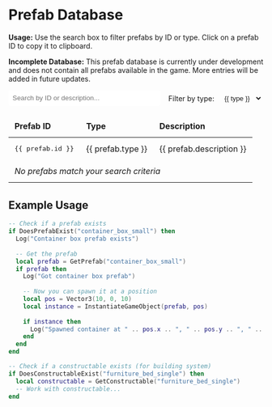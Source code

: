 # Prefab Database

<div class="custom-block tip">
  <p><strong>Usage:</strong> Use the search box to filter prefabs by ID or type. Click on a prefab ID to copy it to clipboard.</p>
</div>

<div class="custom-block warning">
  <p><strong>Incomplete Database:</strong> This prefab database is currently under development and does not contain all prefabs available in the game. More entries will be added in future updates.</p>
</div>

<script setup>
import { ref, computed, onMounted } from 'vue'

const prefabs = ref([

])

const searchQuery = ref('')
const selectedType = ref('ALL')

const types = computed(() => {
  const uniqueTypes = new Set(['ALL'])
  prefabs.value.forEach(prefab => uniqueTypes.add(prefab.type))
  return Array.from(uniqueTypes)
})

const filteredPrefabs = computed(() => {
  return prefabs.value.filter(prefab => {
    const matchesSearch = searchQuery.value === '' || 
      prefab.id.toLowerCase().includes(searchQuery.value.toLowerCase()) ||
      prefab.description.toLowerCase().includes(searchQuery.value.toLowerCase())
    
    const matchesType = selectedType.value === 'ALL' || prefab.type === selectedType.value
    
    return matchesSearch && matchesType
  })
})

const copyToClipboard = (text) => {
  navigator.clipboard.writeText(text)
  alert(`Copied: ${text}`)
}
</script>

<div class="database-controls">
  <div class="search-box">
    <input 
      v-model="searchQuery" 
      type="text" 
      placeholder="Search by ID or description..." 
    />
  </div>
  
  <div class="filter-box">
    <label for="type-filter">Filter by type:</label>
    <select v-model="selectedType" id="type-filter">
      <option v-for="type in types" :key="type" :value="type">
        {{ type }}
      </option>
    </select>
  </div>
</div>

<table class="database-table">
  <thead>
    <tr>
      <th>Prefab ID</th>
      <th>Type</th>
      <th>Description</th>
    </tr>
  </thead>
  <tbody>
    <tr v-for="prefab in filteredPrefabs" :key="prefab.id">
      <td class="id-cell" @click="copyToClipboard(prefab.id)">{{ prefab.id }}</td>
      <td>{{ prefab.type }}</td>
      <td>{{ prefab.description }}</td>
    </tr>
    <tr v-if="filteredPrefabs.length === 0">
      <td colspan="3" class="no-results">No prefabs match your search criteria</td>
    </tr>
  </tbody>
</table>

## Example Usage

```lua
-- Check if a prefab exists
if DoesPrefabExist("container_box_small") then
  Log("Container box prefab exists")
  
  -- Get the prefab
  local prefab = GetPrefab("container_box_small")
  if prefab then
    Log("Got container box prefab")
    
    -- Now you can spawn it at a position
    local pos = Vector3(10, 0, 10)
    local instance = InstantiateGameObject(prefab, pos)
    
    if instance then
      Log("Spawned container at " .. pos.x .. ", " .. pos.y .. ", " .. pos.z)
    end
  end
end

-- Check if a constructable exists (for building system)
if DoesConstructableExist("furniture_bed_single") then
  local constructable = GetConstructable("furniture_bed_single")
  -- Work with constructable...
end
```

<style>
.database-controls {
  display: flex;
  flex-wrap: wrap;
  gap: 1rem;
  margin-bottom: 1rem;
}

.search-box input {
  width: 300px;
  padding: 0.5rem;
  border: 1px solid var(--vp-c-divider);
  border-radius: 4px;
}

.filter-box {
  display: flex;
  align-items: center;
  gap: 0.5rem;
}

.filter-box select {
  padding: 0.5rem;
  border: 1px solid var(--vp-c-divider);
  border-radius: 4px;
  background-color: var(--vp-c-bg);
  color: var(--vp-c-text-1);
}

.database-table {
  width: 100%;
  border-collapse: collapse;
  margin-bottom: 2rem;
}

.database-table th,
.database-table td {
  padding: 0.75rem;
  border: 1px solid var(--vp-c-divider);
  text-align: left;
}

.database-table th {
  background-color: var(--vp-c-bg-soft);
  font-weight: bold;
}

.database-table tr:nth-child(even) {
  background-color: var(--vp-c-bg-soft);
}

.id-cell {
  font-family: monospace;
  cursor: pointer;
  color: var(--vp-c-brand);
  transition: background-color 0.2s;
}

.id-cell:hover {
  background-color: var(--vp-c-brand-dimm);
}

.no-results {
  text-align: center;
  font-style: italic;
  color: var(--vp-c-text-2);
}
</style> 